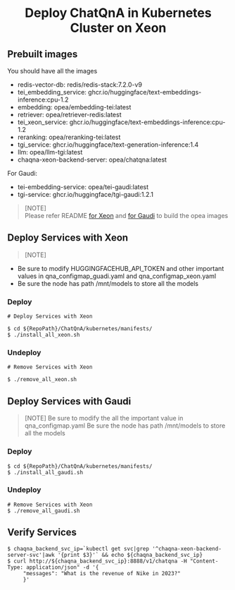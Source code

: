 <h1 align="center" id="title">Deploy ChatQnA in Kubernetes Cluster on Xeon</h1>

## Prebuilt images

You should have all the images

- redis-vector-db: redis/redis-stack:7.2.0-v9
- tei_embedding_service: ghcr.io/huggingface/text-embeddings-inference:cpu-1.2
- embedding: opea/embedding-tei:latest
- retriever: opea/retriever-redis:latest
- tei_xeon_service: ghcr.io/huggingface/text-embeddings-inference:cpu-1.2
- reranking: opea/reranking-tei:latest
- tgi_service: ghcr.io/huggingface/text-generation-inference:1.4
- llm: opea/llm-tgi:latest
- chaqna-xeon-backend-server: opea/chatqna:latest

For Gaudi:

- tei-embedding-service: opea/tei-gaudi:latest
- tgi-service: ghcr.io/huggingface/tgi-gaudi:1.2.1

> [NOTE]  
> Please refer README [for Xeon](https://github.com/opea-project/GenAIExamples/blob/main/ChatQnA/docker-composer/xeon/README.md) and [for Gaudi](https://github.com/opea-project/GenAIExamples/blob/main/ChatQnA/docker-composer/gaudi/README.md) to build the opea images

## Deploy Services with Xeon

> [NOTE]

- Be sure to modify HUGGINGFACEHUB_API_TOKEN and other important values in qna_configmap_guadi.yaml and qna_configmap_xeon.yaml
- Be sure the node has path /mnt/models to store all the models

### Deploy

```
# Deploy Services with Xeon

$ cd ${RepoPath}/ChatQnA/kubernetes/manifests/
$ ./install_all_xeon.sh
```

### Undeploy

```
# Remove Services with Xeon

$ ./remove_all_xeon.sh
```

## Deploy Services with Gaudi

> [NOTE]
> Be sure to modify the all the important value in qna_configmap.yaml
> Be sure the node has path /mnt/models to store all the models

### Deploy

```
$ cd ${RepoPath}/ChatQnA/kubernetes/manifests/
$ ./install_all_gaudi.sh
```

### Undeploy

```
# Remove Services with Xeon
$ ./remove_all_gaudi.sh
```

## Verify Services

```
$ chaqna_backend_svc_ip=`kubectl get svc|grep '^chaqna-xeon-backend-server-svc'|awk '{print $3}'` && echo ${chaqna_backend_svc_ip}
$ curl http://${chaqna_backend_svc_ip}:8888/v1/chatqna -H "Content-Type: application/json" -d '{
     "messages": "What is the revenue of Nike in 2023?"
     }'
```
